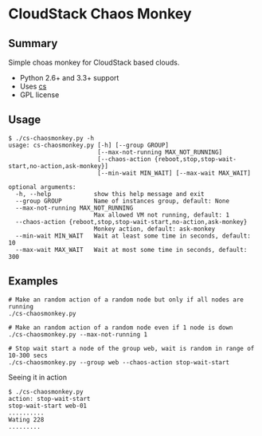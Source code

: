 # CloudStack Chaos Monkey

## Summary

Simple choas monkey for CloudStack based clouds.

* Python 2.6+ and 3.3+ support
* Uses [cs](https://github.com/exoscale/cs)
* GPL license

## Usage

~~~
$ ./cs-chaosmonkey.py -h
usage: cs-chaosmonkey.py [-h] [--group GROUP]
                         [--max-not-running MAX_NOT_RUNNING]
                         [--chaos-action {reboot,stop,stop-wait-start,no-action,ask-monkey}]
                         [--min-wait MIN_WAIT] [--max-wait MAX_WAIT]

optional arguments:
  -h, --help            show this help message and exit
  --group GROUP         Name of instances group, default: None
  --max-not-running MAX_NOT_RUNNING
                        Max allowed VM not running, default: 1
  --chaos-action {reboot,stop,stop-wait-start,no-action,ask-monkey}
                        Monkey action, default: ask-monkey
  --min-wait MIN_WAIT   Wait at least some time in seconds, default: 10
  --max-wait MAX_WAIT   Wait at most some time in seconds, default: 300
~~~

## Examples

~~~
# Make an random action of a random node but only if all nodes are running
./cs-chaosmonkey.py

# Make an random action of a random node even if 1 node is down
./cs-chaosmonkey.py --max-not-running 1

# Stop wait start a node of the group web, wait is random in range of 10-300 secs
./cs-chaosmonkey.py --group web --chaos-action stop-wait-start
~~~

Seeing it in action

~~~
$ ./cs-chaosmonkey.py
action: stop-wait-start
stop-wait-start web-01
..........
Wating 228
.........
~~~
